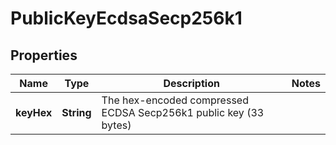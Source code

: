 

# PublicKeyEcdsaSecp256k1


## Properties

| Name | Type | Description | Notes |
|------------ | ------------- | ------------- | -------------|
|**keyHex** | **String** | The hex-encoded compressed ECDSA Secp256k1 public key (33 bytes) |  |



